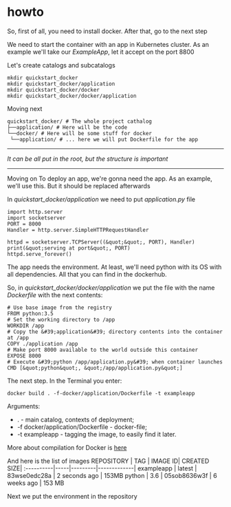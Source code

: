 # howto 
So, first of all, you need to install docker. After that, go to the next step

We need to start the container with an app in Kubernetes cluster. As an example we'll take our _ExampleApp_, let it accept on the port 8800

Let's create catalogs and subcatalogs

    
    mkdir quickstart_docker
    mkdir quickstart_docker/application
    mkdir quickstart_docker/docker
    mkdir quickstart_docker/docker/application
Moving next 

    quickstart_docker/ # The whole project cathalog
    ├──application/ # Here will be the code
    └──docker/ # Here will be some stuff for docker
     └──application/ # ... here we will put Dockerfile for the app

---
_It can be all put in the root, but the structure is important_

---

Moving on 
To deploy an app, we're gonna need the app. As an example, we'll use this. But it should be replaced afterwards

In _quickstart_docker/application_ we need to put _application.py_ file 
   
    import http.server
    import socketserver
    PORT = 8000
    Handler = http.server.SimpleHTTPRequestHandler

    httpd = socketserver.TCPServer((&quot;&quot;, PORT), Handler)
    print(&quot;serving at port&quot;, PORT)
    httpd.serve_forever()
The app needs the environment. At least, we'll need python with its OS with all dependencies. All that you can find in the dockerhub.

So, in _quickstart_docker/docker/application_ we put the file with the name _Dockerfile_ with the next contents:

    # Use base image from the registry
    FROM python:3.5
    # Set the working directory to /app
    WORKDIR /app
    # Copy the &#39;application&#39; directory contents into the container at /app
    COPY ./application /app
    # Make port 8000 available to the world outside this container
    EXPOSE 8000
    # Execute &#39;python /app/application.py&#39; when container launches
    CMD [&quot;python&quot;, &quot;/app/application.py&quot;]
The next step. In the Terminal you enter:

    docker build . -f-docker/application/Dockerfile -t exampleapp
Arguments: 
* . - main catalog, contexts of deployment; 
* -f docker/application/Dockerfile - docker-file;
*  -t exampleapp - tagging the image, to easily find it later.

More about compilation for Docker is [here](https://docs.docker.com/engine/reference/builder/.)

And here is the list of images
REPOSITORY | TAG | IMAGE ID| CREATED SIZE| 
:----------|-----|---------|-------------|
exampleapp | latest | 83wse0edc28a | 2 seconds ago | 153MB
python | 3.6 | 05sob8636w3f | 6 weeks ago | 153 MB

Next we put the environment in the repository 
